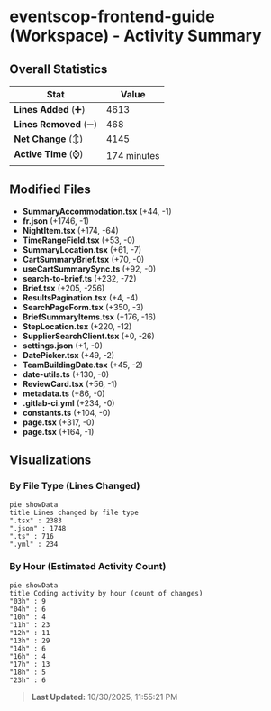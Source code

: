 # eventscop-frontend-guide (Workspace) - Activity Summary 

## Overall Statistics

| Stat                   | Value                                                             |
| ---------------------- | ----------------------------------------------------------------- |
| **Lines Added** (➕)   | 4613                                          |
| **Lines Removed** (➖) | 468                                        |
| **Net Change** (↕)    | 4145                |
| **Active Time** (⌚)   | 174 minutes |


## Modified Files
- **SummaryAccommodation.tsx** (+44, -1)
- **fr.json** (+1746, -1)
- **NightItem.tsx** (+174, -64)
- **TimeRangeField.tsx** (+53, -0)
- **SummaryLocation.tsx** (+61, -7)
- **CartSummaryBrief.tsx** (+70, -0)
- **useCartSummarySync.ts** (+92, -0)
- **search-to-brief.ts** (+232, -72)
- **Brief.tsx** (+205, -256)
- **ResultsPagination.tsx** (+4, -4)
- **SearchPageForm.tsx** (+350, -3)
- **BriefSummaryItems.tsx** (+176, -16)
- **StepLocation.tsx** (+220, -12)
- **SupplierSearchClient.tsx** (+0, -26)
- **settings.json** (+1, -0)
- **DatePicker.tsx** (+49, -2)
- **TeamBuildingDate.tsx** (+45, -2)
- **date-utils.ts** (+130, -0)
- **ReviewCard.tsx** (+56, -1)
- **metadata.ts** (+86, -0)
- **.gitlab-ci.yml** (+234, -0)
- **constants.ts** (+104, -0)
- **page.tsx** (+317, -0)
- **page.tsx** (+164, -1)

## Visualizations

### By File Type (Lines Changed)

```mermaid
pie showData
title Lines changed by file type
".tsx" : 2383
".json" : 1748
".ts" : 716
".yml" : 234
```

### By Hour (Estimated Activity Count)

```mermaid
pie showData
title Coding activity by hour (count of changes)
"03h" : 9
"04h" : 6
"10h" : 4
"11h" : 23
"12h" : 11
"13h" : 29
"14h" : 6
"16h" : 4
"17h" : 13
"18h" : 5
"23h" : 6
```


> **Last Updated:** 10/30/2025, 11:55:21 PM